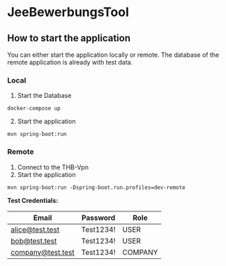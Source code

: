 # JeeBewerbungsTool

## How to start the application

You can either start the application locally or remote. 
The database of the remote application is already with test data.

### Local

1. Start the Database
```shell
docker-compose up
```
2. Start the application
```shell
mvn spring-boot:run
```

### Remote

1. Connect to the THB-Vpn
2. Start the application
```shell
mvn spring-boot:run -Dspring-boot.run.profiles=dev-remote
```

__Test Credentials:__

| Email             | Password  | Role     |
|-------------------|-----------|----------|
| alice@test.test   | Test1234! | USER     |
| bob@test.test     | Test1234! | USER     |
| company@test.test | Test1234! | COMPANY  |


